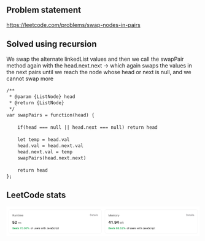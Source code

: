 ## Problem statement

https://leetcode.com/problems/swap-nodes-in-pairs

## Solved using recursion

We swap the alternate linkedList values and then we call the swapPair method again
with the head.next.next -> which again swaps the values in the next pairs
until we reach the node whose head or next is null, and we cannot swap more

```
/**
 * @param {ListNode} head
 * @return {ListNode}
 */
var swapPairs = function(head) {

    if(head === null || head.next === null) return head

    let temp = head.val
    head.val = head.next.val
    head.next.val = temp
    swapPairs(head.next.next)

    return head
};

```

## LeetCode stats

![Alt text](image.png)
